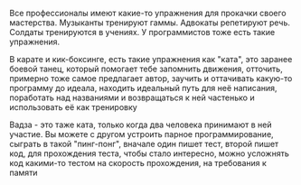 Все профессионалы имеют какие-то упражнения для прокачки своего мастерства. Музыканты тренируют гаммы. Адвокаты репетируют речь. Солдаты тренируются в учениях. У программистов тоже есть такие упражнения.

В карате и кик-боксинге, есть такие упражнения как "ката", это заранее боевой танец, который помогает тебе запомнить движения, отточить, примерно тоже самое предлагает автор, заучить и оттачивать какую-то программу до идеала, находить идеальный путь для неё написания, поработать над названиями и возвращаться к ней частенько и использовать её как тренировку

Вадза - это таже ката, только когда два человека принимают в ней участие. Вы можете с другом устроить парное программирование, сыграть в такой "пинг-понг", вначале один пишет тест, второй пишет код, для прохождения теста, чтобы стало интересно, можно усложнять код какими-то тестом на скорость прохождения, на требования к памяти